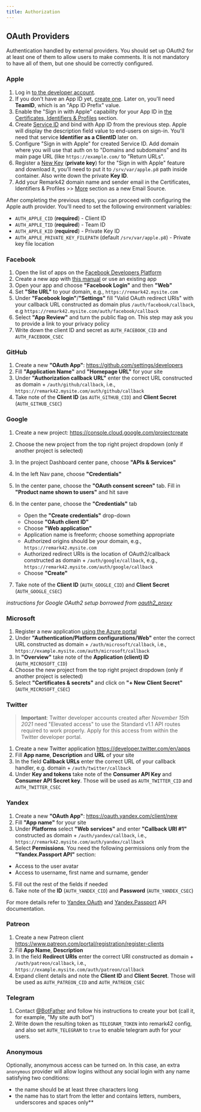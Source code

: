 ```yaml
---
title: Authorization
---
```


## OAuth Providers

Authentication handled by external providers. You should set up OAuth2 for at least one of them to allow users to make comments. It is not mandatory to have all of them, but one should be correctly configured.

### Apple

1. Log in [to the developer account](https://developer.apple.com/account).
1. If you don't have an App ID yet, [create one](https://developer.apple.com/account/resources/identifiers/add/bundleId). Later on, you'll need **TeamID**, which is an "App ID Prefix" value.
1. Enable the "Sign in with Apple" capability for your App ID in [the Certificates, Identifiers & Profiles](https://developer.apple.com/account/resources/identifiers/list) section.
1. Create [Service ID](https://developer.apple.com/account/resources/identifiers/list/serviceId) and bind with App ID from the previous step. Apple will display the description field value to end-users on sign-in. You'll need that service **Identifier as a ClientID** later on.
1. Configure "Sign in with Apple" for created Service ID. Add domain where you will use that auth on to "Domains and subdomains" and its main page URL (like `https://example.com/` to "Return URLs".
1. Register a [New Key](https://developer.apple.com/account/resources/authkeys/list) (**private key**) for the "Sign in with Apple" feature and download it, you'll need to put it to `/srv/var/apple.p8` path inside container. Also write down the private **Key ID**.
1. Add your Remark42 domain name and sender email in the Certificates, Identifiers & Profiles >> [More](https://developer.apple.com/account/resources/services/configure) section as a new Email Source.

After completing the previous steps, you can proceed with configuring the Apple auth provider. You'll need to set the following environment variables:

- `AUTH_APPLE_CID` (**required**) - Client ID
- `AUTH_APPLE_TID` (**required**) - Team ID
- `AUTH_APPLE_KID` (**required**) - Private Key ID
- `AUTH_APPLE_PRIVATE_KEY_FILEPATH` (default `/srv/var/apple.p8`) - Private key file location

### Facebook

1. Open the list of apps on the [Facebook Developers Platform](https://developers.facebook.com/apps)
2. Create a new app with [this manual](https://developers.facebook.com/docs/development/create-an-app/) or use an existing app
3. Open your app and choose **"Facebook Login"** and then **"Web"**
4. Set **"Site URL"** to your domain, e.g., `https://remark42.mysite.com`
5. Under **"Facebook login"**/**"Settings"** fill "Valid OAuth redirect URIs" with your callback URL constructed as domain plus `/auth/facebook/callback`, e.g `https://remark42.mysite.com/auth/facebook/callback`
6. Select **"App Review"** and turn the public flag on. This step may ask you to provide a link to your privacy policy
7. Write down the client ID and secret as `AUTH_FACEBOOK_CID` and `AUTH_FACEBOOK_CSEC`

### GitHub

1. Create a new **"OAuth App"**: https://github.com/settings/developers
2. Fill **"Application Name"** and **"Homepage URL"** for your site
3. Under **"Authorization callback URL"** enter the correct URL constructed as domain + `/auth/github/callback`, i.e., `https://remark42.mysite.com/auth/github/callback`
4. Take note of the **Client ID** (as `AUTH_GITHUB_CID`) and **Client Secret** (`AUTH_GITHUB_CSEC`)

### Google

1. Create a new project: https://console.cloud.google.com/projectcreate
2. Choose the new project from the top right project dropdown (only if another project is selected)
3. In the project Dashboard center pane, choose **"APIs & Services"**
4. In the left Nav pane, choose **"Credentials"**
5. In the center pane, choose the **"OAuth consent screen"** tab. Fill in **"Product name shown to users"** and hit save
6. In the center pane, choose the **"Credentials"** tab

   - Open the **"Create credentials"** drop-down
   - Choose **"OAuth client ID"**
   - Choose **"Web application"**
   - Application name is freeform; choose something appropriate
   - Authorized origins should be your domain, e.g., `https://remark42.mysite.com`
   - Authorized redirect URIs is the location of OAuth2/callback constructed as domain + `/auth/google/callback`, e.g., `https://remark42.mysite.com/auth/google/callback`
   - Choose **"Create"**

7. Take note of the **Client ID** (`AUTH_GOOGLE_CID`) and **Client Secret** (`AUTH_GOOGLE_CSEC`)

_instructions for Google OAuth2 setup borrowed from [oauth2_proxy](https://github.com/bitly/oauth2_proxy)_

### Microsoft

1. Register a new application [using the Azure portal](https://docs.microsoft.com/en-us/graph/auth-register-app-v2)
2. Under **"Authentication/Platform configurations/Web"** enter the correct URL constructed as domain + `/auth/microsoft/callback`, i.e., `https://example.mysite.com/auth/microsoft/callback`
3. In **"Overview"** take note of the **Application (client) ID** (`AUTH_MICROSOFT_CID`)
4. Choose the new project from the top right project dropdown (only if another project is selected)
5. Select **"Certificates & secrets"** and click on **"+ New Client Secret"** (`AUTH_MICROSOFT_CSEC`)

### Twitter

> **Important**: Twitter developer accounts created after _November 15th 2021_ need "Elevated access" to use the Standard v1.1 API routes required to work properly. Apply for this access from within the Twitter developer portal.

1. Create a new Twitter application https://developer.twitter.com/en/apps
2. Fill **App name**, **Description** and **URL** of your site
3. In the field **Callback URLs** enter the correct URL of your callback handler, e.g. domain + `/auth/twitter/callback`
4. Under **Key and tokens** take note of the **Consumer API Key** and **Consumer API Secret key**. Those will be used as `AUTH_TWITTER_CID` and `AUTH_TWITTER_CSEC`

### Yandex

1. Create a new **"OAuth App"**: https://oauth.yandex.com/client/new
2. Fill **"App name"** for your site
3. Under **Platforms** select **"Web services"** and enter **"Callback URI #1"** constructed as domain + `/auth/yandex/callback`, i.e., `https://remark42.mysite.com/auth/yandex/callback`
4. Select **Permissions**. You need the following permissions only from the **"Yandex.Passport API"** section:

- Access to the user avatar
- Access to username, first name and surname, gender

5. Fill out the rest of the fields if needed
6. Take note of the **ID** (`AUTH_YANDEX_CID`) and **Password** (`AUTH_YANDEX_CSEC`)

For more details refer to [Yandex OAuth](https://yandex.com/dev/oauth/doc/dg/concepts/about.html) and [Yandex.Passport](https://yandex.com/dev/passport/doc/dg/index.html) API documentation.

### Patreon

1. Create a new Patreon client https://www.patreon.com/portal/registration/register-clients
2. Fill **App Name**, **Description**
3. In the field **Redirect URIs** enter the correct URI constructed as domain + `/auth/patreon/callback`, i.e., `https://example.mysite.com/auth/patreon/callback`
4. Expand client details and note the **Client ID** and **Client Secret**. Those will be used as `AUTH_PATREON_CID` and `AUTH_PATREON_CSEC`

### Telegram

1. Contact [@BotFather](https://t.me/botfather) and follow his instructions to create your bot (call it, for example, "My site auth bot")
1. Write down the resulting token as `TELEGRAM_TOKEN` into remark42 config, and also set `AUTH_TELEGRAM` to `true` to enable telegram auth for your users.

### Anonymous

Optionally, anonymous access can be turned on. In this case, an extra `anonymous` provider will allow logins without any social login with any name satisfying two conditions:

- the name should be at least three characters long
- the name has to start from the letter and contains letters, numbers, underscores and spaces only**
